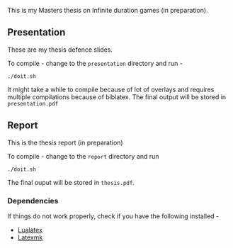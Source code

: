 This is my Masters thesis on Infinite duration games (in preparation).

## Presentation
These are my thesis defence slides.

To compile - change to the `presentation` directory and run -

```
./doit.sh
```

It might take a while to compile because of lot of overlays and requires multiple compilations because of biblatex. The final output will be stored in `presentation.pdf`

## Report
This is the thesis report (in preparation)

To compile - change to the `report` directory and run

```
./doit.sh
```
The final ouput will be stored in `thesis.pdf`.

### Dependencies
If things do not work properly, check if you have the following installed -

* [Lualatex](http://www.luatex.org)
* [Latexmk](http://users.phys.psu.edu/~collins/software/latexmk-jcc/)


